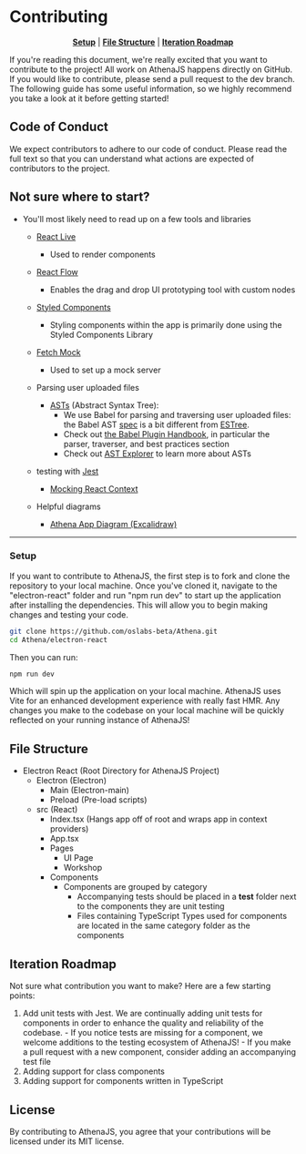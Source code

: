# Contributing

<p align="center" class="toc">
<strong><a href="#setup">Setup</a></strong>
|
<strong><a href="#file-structure">File Structure</a></strong>
|
<strong><a href="#iteration-roadmap">Iteration Roadmap</a></strong>
</p>

If you're reading this document, we're really excited that you want to contribute to the project!  All work on AthenaJS happens directly on GitHub. If you would like to contribute, please send a pull request to the dev branch.  The following guide has some useful information, so we highly recommend you take a look at it before getting started!

## Code of Conduct

We expect contributors to adhere to our code of conduct. Please read the full text so that you can understand what actions are expected of contributors to the project.

## Not sure where to start?

- You'll most likely need to read up on a few tools and libraries
  - [React Live](https://github.com/FormidableLabs/react-live)
    - Used to render components 
  - [React Flow](https://reactflow.dev/docs/quickstart/)
    - Enables the drag and drop UI prototyping tool with custom nodes
  - [Styled Components](https://styled-components.com/docs)
    - Styling components within the app is primarily done using the Styled Components Library
  - [Fetch Mock](https://www.wheresrhys.co.uk/fetch-mock/)
    - Used to set up a mock server
  - Parsing user uploaded files
    - [ASTs](https://en.wikipedia.org/wiki/Abstract_syntax_tree) (Abstract Syntax Tree): 
      - We use Babel for parsing and traversing user uploaded files:  the Babel AST [spec](https://github.com/babel/babel/blob/main/packages/babel-parser/ast/spec.md) is a bit different from [ESTree](https://github.com/estree/estree).
      - Check out [the Babel Plugin Handbook](https://github.com/thejameskyle/babel-handbook/blob/master/translations/en/plugin-handbook.md#babel-plugin-handbook), in particular the parser, traverser, and best practices section
      - Check out [AST Explorer](http://astexplorer.net/#/scUfOmVOG5) to learn more about ASTs
  - testing with [Jest](https://jestjs.io/docs/getting-started)
    - [Mocking React Context](https://polvara.me/posts/mocking-context-with-react-testing-library)

  - Helpful diagrams
    - [Athena App Diagram (Excalidraw)](#)
<hr/>

### Setup

If you want to contribute to AthenaJS, the first step is to fork and clone the repository to your local machine. Once you've cloned it, navigate to the "electron-react" folder and run "npm run dev" to start up the application after installing the dependencies. This will allow you to begin making changes and testing your code. 

```sh
git clone https://github.com/oslabs-beta/Athena.git
cd Athena/electron-react
```

Then you can run:

```sh
npm run dev
```
Which will spin up the application on your local machine.  AthenaJS uses Vite for an enhanced development experience with really fast HMR.  Any changes you make to the codebase on your local machine will be quickly reflected on your running instance of AthenaJS!

## File Structure

- Electron React (Root Directory for AthenaJS Project)
  - Electron (Electron)
    - Main (Electron-main)
    - Preload (Pre-load scripts)
  - src (React)
    - Index.tsx (Hangs app off of root and wraps app in context providers)
    - App.tsx
    - Pages
      - UI Page
      - Workshop
    - Components
      - Components are grouped by category
        - Accompanying tests should be placed in a __test__ folder next to the components they are unit testing
        - Files containing TypeScript Types used for components are located in the same category folder as the components
        
## Iteration Roadmap

Not sure what contribution you want to make?  Here are a few starting points:

  1. Add unit tests with Jest.  We are continually adding unit tests for components in order to enhance the quality and reliability of the codebase.
    - If you notice tests are missing for a component, we welcome additions to the testing ecosystem of AthenaJS!
    - If you make a pull request with a new component, consider adding an accompanying test file
  2. Adding support for class components
  3. Adding support for components written in TypeScript

## License
By contributing to AthenaJS, you agree that your contributions will be licensed under its MIT license.
